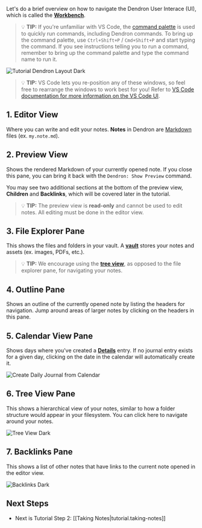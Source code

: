 
Let's do a brief overview on how to navigate the Dendron User Interace (UI), which is called the **[Workbench](https://wiki.dendron.so/notes/f7ebd4aa-8ba7-4bc5-bd00-a1efc5315f07)**.

> 💡 **TIP:** If you're unfamiliar with VS Code, the [command palette](https://code.visualstudio.com/docs/getstarted/userinterface#_command-palette) is used to quickly run commands, including Dendron commands. To bring up the command palette, use `Ctrl+Shift+P` / `Cmd+Shift+P` and start typing the command. If you see instructions telling you to run a command, remember to bring up the command palette and type the command name to run it.

![Tutorial Dendron Layout Dark](https://org-dendron-public-assets.s3.amazonaws.com/images/tutorial-layout-2-dark.png)

> 💡 **TIP:** VS Code lets you re-position any of these windows, so feel free to rearrange the windows to work best for you! Refer to [VS Code documentation for more information on the VS Code UI](https://code.visualstudio.com/docs/getstarted/userinterface).

## 1. Editor View

Where you can write and edit your notes. **Notes** in Dendron are [Markdown](https://wiki.dendron.so/notes/ba97866b-889f-4ac6-86e7-bb2d97f6e376) files (ex. `my.note.md`).

## 2. Preview View

Shows the rendered Markdown of your currently opened note. If you close this pane, you can bring it back with the `Dendron: Show Preview` command.

You may see two additional sections at the bottom of the preview view, **Children** and **Backlinks**, which will be covered later in the tutorial.

> 💡 **TIP:** The preview view is **read-only** and cannot be used to edit notes. All editing must be done in the editor view.

## 3. File Explorer Pane

This shows the files and folders in your vault. A **[vault](https://wiki.dendron.so/notes/6682fca0-65ed-402c-8634-94cd51463cc4)** stores your notes and assets (ex. images, PDFs, etc.).

> 💡 **TIP:** We encourage using the **[tree view](#6-tree-view-pane)**, as opposed to the file explorer pane, for navigating your notes.

## 4. Outline Pane

Shows an outline of the currently opened note by listing the headers for navigation. Jump around areas of larger notes by clicking on the headers in this pane.

## 5. Calendar View Pane

Shows days where you've created a **[Details](https://wiki.dendron.so/notes/ogIUqY5VDCJP28G3cAJhd)** entry. If no journal entry exists for a given day, clicking on the date in the calendar will automatically create it.

![Create Daily Journal from Calendar](https://org-dendron-public-assets.s3.amazonaws.com/images/create-daily-journal-calendar.gif)

## 6. Tree View Pane

This shows a hierarchical view of your notes, similar to how a folder structure would appear in your filesystem. You can click here to navigate around your notes.

![Tree View Dark](https://org-dendron-public-assets.s3.amazonaws.com/images/tutorial-tree-view-dark.png)

## 7. Backlinks Pane

This shows a list of other notes that have links to the current note opened in the editor view.

![Backlinks Dark](https://org-dendron-public-assets.s3.amazonaws.com/images/tutorial-backlinks-dark.png)

## Next Steps

- Next is Tutorial Step 2: [[Taking Notes|tutorial.taking-notes]]
